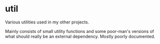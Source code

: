 # util
Various utilities used in my other projects.

Mainly consists of small utility functions and some poor-man's versions of what should really be an external dependency. Mostly poorly documented.
